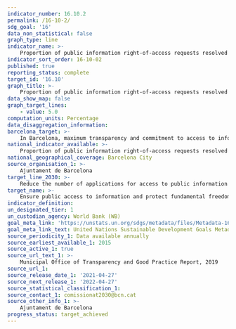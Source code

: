 ```yaml
---
indicator_number: 16.10.2
permalink: /16-10-2/
sdg_goal: '16'
data_non_statistical: false
graph_type: line
indicator_name: >-
    Proportion of public information right-of-access requests resolved by the Transparency Department that are subsequently contested at the Right of Access to Public Information Guarantee Commission
indicator_sort_order: 16-10-02
published: true
reporting_status: complete
target_id: '16.10'
graph_title: >-
    Proportion of public information right-of-access requests resolved by the Transparency Department that are subsequently contested at the Right of Access to Public Information Guarantee Commission
data_show_map: false
graph_target_lines:
    - value: 5.0
computation_units: Percentage
data_disaggregation_information:
barcelona_target: >-
    In Barcelona, maximum transparency and commitment to access to information
national_indicator_available: >-
    Proportion of public information right-of-access requests resolved by the Transparency Department that are subsequently contested at the Right of Access to Public Information Guarantee Commission
national_geographical_coverage: Barcelona City
source_organisation_1: >-
    Ajuntament de Barcelona
target_line_2030: >-
    Reduce the number of applications for access to public information that are contested at the Right of Access to Public Information Guarantee Commission to less than 5%
target_name: >-
    Ensure public access to information and protect fundamental freedoms, in accordance with national legislation and international agreements
indicator_definition:
un_designated_tier: 1
un_custodian_agency: World Bank (WB)
goal_meta_link: 'https://unstats.un.org/sdgs/metadata/files/Metadata-16-10-02.pdf'
goal_meta_link_text: United Nations Sustainable Development Goals Metadata (pdf 894kB)
source_periodicity_1: Data available annually
source_earliest_available_1: 2015
source_active_1: true
source_url_text_1: >-
    Municipal Office of Transparency and Good Practice Report, 2019
source_url_1: 
source_release_date_1: '2021-04-27'
source_next_release_1: '2022-04-27'
source_statistical_classification_1: 
source_contact_1: comissionat2030@bcn.cat
source_other_info_1: >-
    Ajuntament de Barcelona
progress_status: target_achieved
---
```

